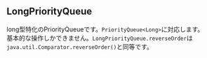 ## LongPriorityQueue
long型特化のPriorityQueueです。`PriorityQueue<Long>`に対応します。  
基本的な操作しかできません。`LongPriorityQueue.reverseOrder`は`java.util.Comparator.reverseOrder()`と同等です。
